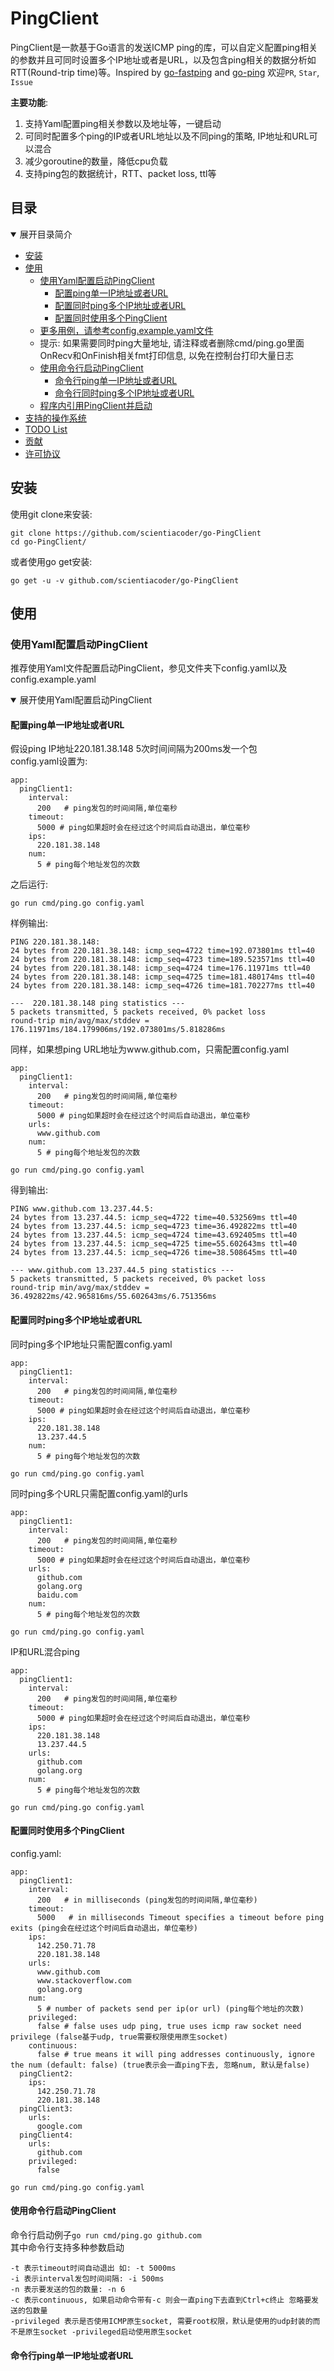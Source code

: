 # PingClient
PingClient是一款基于Go语言的发送ICMP ping的库，可以自定义配置ping相关的参数并且可同时设置多个IP地址或者是URL，以及包含ping相关的数据分析如RTT(Round-trip time)等。Inspired by [go-fastping](https://github.com/tatsushid/go-fastping) and [go-ping](https://github.com/go-ping/ping) 欢迎```PR```, ```Star```, ```Issue```  

**主要功能**:
 1. 支持Yaml配置ping相关参数以及地址等，一键启动
 2. 可同时配置多个ping的IP或者URL地址以及不同ping的策略, IP地址和URL可以混合
 3. 减少goroutine的数量，降低cpu负载
 4. 支持ping包的数据统计，RTT、packet loss, ttl等  
  
## 目录

<details open>
<summary>展开目录简介</summary>  

- [安装](#安装)
- [使用](#使用)
  - [使用Yaml配置启动PingClient](#使用Yaml配置启动PingClient)
    - [配置ping单一IP地址或者URL](#配置ping单一IP地址或者URL)
    - [配置同时ping多个IP地址或者URL](#配置同时ping多个IP地址或者URL)
    - [配置同时使用多个PingClient](#标题)
  - [更多用例，请参考config.example.yaml文件](./config.example.yaml)
  - 提示: 如果需要同时ping大量地址, 请注释或者删除cmd/ping.go里面OnRecv和OnFinish相关fmt打印信息, 以免在控制台打印大量日志
  - [使用命令行启动PingClient](#标题)
    - [命令行ping单一IP地址或者URL](#标题)
    - [命令行同时ping多个IP地址或者URL](#标题)
  - [程序内引用PingClient并启动](#标题)
- [支持的操作系统](#定义)
- [TODO List](#定义)
- [贡献](#定义)
- [许可协议](#定义)
</details>  
  
## 安装
使用git clone来安装:
```
git clone https://github.com/scientiacoder/go-PingClient
cd go-PingClient/
```
或者使用go get安装:
```
go get -u -v github.com/scientiacoder/go-PingClient
```
  
## 使用

### 使用Yaml配置启动PingClient
推荐使用Yaml文件配置启动PingClient，参见文件夹下config.yaml以及config.example.yaml  
<details open>
<summary>展开使用Yaml配置启动PingClient</summary>  

#### 配置ping单一IP地址或者URL
假设ping IP地址220.181.38.148 5次时间间隔为200ms发一个包  
config.yaml设置为:
```
app:
  pingClient1:
    interval:
      200   # ping发包的时间间隔,单位毫秒
    timeout:
      5000 # ping如果超时会在经过这个时间后自动退出，单位毫秒
    ips:
      220.181.38.148
    num:
      5 # ping每个地址发包的次数
```
之后运行:
```
go run cmd/ping.go config.yaml
```
样例输出:
```
PING 220.181.38.148:
24 bytes from 220.181.38.148: icmp_seq=4722 time=192.073801ms ttl=40
24 bytes from 220.181.38.148: icmp_seq=4723 time=189.523571ms ttl=40
24 bytes from 220.181.38.148: icmp_seq=4724 time=176.11971ms ttl=40
24 bytes from 220.181.38.148: icmp_seq=4725 time=181.480174ms ttl=40
24 bytes from 220.181.38.148: icmp_seq=4726 time=181.702277ms ttl=40

---  220.181.38.148 ping statistics ---
5 packets transmitted, 5 packets received, 0% packet loss
round-trip min/avg/max/stddev = 176.11971ms/184.179906ms/192.073801ms/5.818286ms
```
  
同样，如果想ping URL地址为www.github.com，只需配置config.yaml
```
app:
  pingClient1:
    interval:
      200   # ping发包的时间间隔,单位毫秒
    timeout:
      5000 # ping如果超时会在经过这个时间后自动退出，单位毫秒
    urls:
      www.github.com
    num:
      5 # ping每个地址发包的次数
```
```
go run cmd/ping.go config.yaml
```
得到输出:
```
PING www.github.com 13.237.44.5:
24 bytes from 13.237.44.5: icmp_seq=4722 time=40.532569ms ttl=40
24 bytes from 13.237.44.5: icmp_seq=4723 time=36.492822ms ttl=40
24 bytes from 13.237.44.5: icmp_seq=4724 time=43.692405ms ttl=40
24 bytes from 13.237.44.5: icmp_seq=4725 time=55.602643ms ttl=40
24 bytes from 13.237.44.5: icmp_seq=4726 time=38.508645ms ttl=40

--- www.github.com 13.237.44.5 ping statistics ---
5 packets transmitted, 5 packets received, 0% packet loss
round-trip min/avg/max/stddev = 36.492822ms/42.965816ms/55.602643ms/6.751356ms
```
  
#### 配置同时ping多个IP地址或者URL
同时ping多个IP地址只需配置config.yaml
```
app:
  pingClient1:
    interval:
      200   # ping发包的时间间隔,单位毫秒
    timeout:
      5000 # ping如果超时会在经过这个时间后自动退出，单位毫秒
    ips:
      220.181.38.148
      13.237.44.5
    num:
      5 # ping每个地址发包的次数
```
```
go run cmd/ping.go config.yaml
```
同时ping多个URL只需配置config.yaml的urls
```
app:
  pingClient1:
    interval:
      200   # ping发包的时间间隔,单位毫秒
    timeout:
      5000 # ping如果超时会在经过这个时间后自动退出，单位毫秒
    urls:
      github.com
      golang.org
      baidu.com
    num:
      5 # ping每个地址发包的次数
```
```
go run cmd/ping.go config.yaml
```
IP和URL混合ping
```
app:
  pingClient1:
    interval:
      200   # ping发包的时间间隔,单位毫秒
    timeout:
      5000 # ping如果超时会在经过这个时间后自动退出，单位毫秒
    ips:
      220.181.38.148
      13.237.44.5
    urls:
      github.com
      golang.org
    num:
      5 # ping每个地址发包的次数
```
```
go run cmd/ping.go config.yaml
```
  
#### 配置同时使用多个PingClient
config.yaml:
```
app:
  pingClient1:
    interval:
      200   # in milliseconds (ping发包的时间间隔,单位毫秒)
    timeout:
      5000   # in milliseconds Timeout specifies a timeout before ping exits (ping会在经过这个时间后自动退出，单位毫秒)
    ips:
      142.250.71.78
      220.181.38.148
    urls:
      www.github.com
      www.stackoverflow.com
      golang.org
    num:
      5 # number of packets send per ip(or url) (ping每个地址的次数)
    privileged:
      false # false uses udp ping, true uses icmp raw socket need privilege (false基于udp, true需要权限使用原生socket)
    continuous:
      false # true means it will ping addresses continuously, ignore the num (default: false) (true表示会一直ping下去, 忽略num, 默认是false)
  pingClient2:
    ips:
      142.250.71.78
      220.181.38.148
  pingClient3:
    urls:
      google.com
  pingClient4:
    urls:
      github.com
    privileged:
      false
```
```
go run cmd/ping.go config.yaml
```  
</details>  

#### 使用命令行启动PingClient
命令行启动例子```go run cmd/ping.go github.com```  
其中命令行支持多种参数启动
```
-t 表示timeout时间自动退出 如: -t 5000ms
-i 表示interval发包时间间隔: -i 500ms
-n 表示要发送的包的数量: -n 6
-c 表示continuous, 如果启动命令带有-c 则会一直ping下去直到Ctrl+c终止 忽略要发送的包数量
-privileged 表示是否使用ICMP原生socket, 需要root权限，默认是使用的udp封装的而不是原生socket -privileged启动使用原生socket
```
#### 命令行ping单一IP地址或者URL